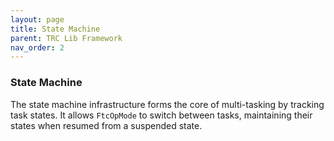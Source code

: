 ```yaml
---
layout: page
title: State Machine
parent: TRC Lib Framework
nav_order: 2
---
```


### State Machine
The state machine infrastructure forms the core of multi-tasking by tracking task states. It allows `FtcOpMode` to switch between tasks, maintaining their states when resumed from a suspended state.

